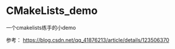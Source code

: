 # CMakeLists_demo
一个cmakelists练手的小demo


参考：
https://blog.csdn.net/qq_41876213/article/details/123506370
